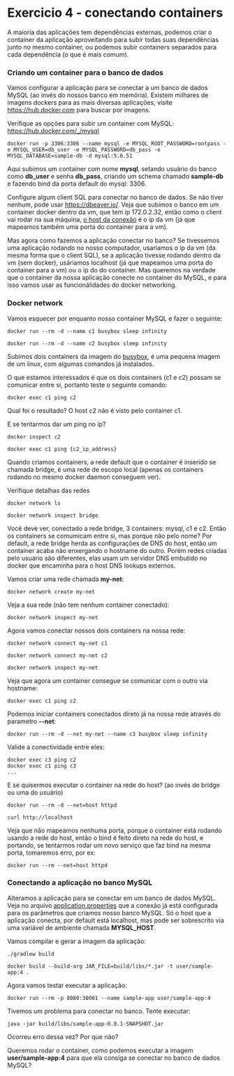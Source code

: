 # Exercicio 4 - conectando containers

A maioria das aplicações tem dependências externas, podemos criar o container da aplicação aproveitando para subir todas suas dependências junto no mesmo container, ou podemos subir containers separados para cada dependência (o que é mais comum).

### Criando um container para o banco de dados

Vamos configurar a aplicação para se conectar a um banco de dados MySQL (ao invés do nossos banco em memória). Existem milhares de imagens dockers para as mais diversas aplicações, visite https://hub.docker.com para buscar por imagens.

Verifique as opções para subir um container com MySQL: https://hub.docker.com/_/mysql

```
docker run -p 3306:3306 --name mysql -e MYSQL_ROOT_PASSWORD=rootpass -e MYSQL_USER=db_user -e MYSQL_PASSWORD=db_pass -e MYSQL_DATABASE=sample-db -d mysql:5.6.51
```

Aqui subimos um container com nome **mysql**, setando usuário do banco como **db_user** e senha **db_pass**, criando um schema chamado **sample-db** e fazendo bind da porta default do mysql: 3306.

Configure algum client SQL para conectar no banco de dados. Se não tiver nenhum, pode usar https://dbeaver.io/. Veja que subimos o banco em um container docker dentro da vm, que tem ip 172.0.2.32, então como o client vai rodar na sua máquina, [o host da conexão](dbeaver/conn_conf.png) é o ip da vm (já que mapeamos também uma porta do container para a vm).

Mas agora como fazemos a aplicação conectar no banco? Se tivessemos uma aplicação rodando no nosso computador, usariamos o ip da vm (da mesma forma que o client SQL), se a aplicação tivesse rodando dentro da vm (sem docker), usáriamos localhost (já que mapeamos uma porta do container para a vm) ou o ip do do container. Mas queremos na verdade que o container da nossa aplicação conecte no container do MySQL, e para isso vamos usar as funcionálidades do docker networking.

### Docker network

Vamos esquecer por enquanto nosso container MySQL e fazer o seguinte:

```
docker run --rm -d --name c1 busybox sleep infinity

docker run --rm -d --name c2 busybox sleep infinity
```

Subimos dois containers da imagem do [busybox](https://hub.docker.com/_/busybox/), é uma pequena imagem de um linux, com algumas comandos já instalados.

O que estamos interessados é que os dois containers (c1 e c2) possam se comunicar entre si, portanto teste o seguinte comando:

```
docker exec c1 ping c2
```

Qual foi o resultado? O host c2 não é visto pelo container c1.

E se tentarmos dar um ping no ip? 

```
docker inspect c2

docker exec c1 ping {c2_ip_address}
```

Quando criamos containers, a rede default que o container é inserido se chamada bridge, é uma rede de escopo local (apenas os containers rodando no mesmo docker daemon conseguem ver). 

Verifique detalhas das redes
```
docker network ls

docker network inspect bridge
```

Você deve ver, conectado a rede bridge, 3 containers: mysql, c1 e c2. Então os containers se comumicam entre si, mas porque não pelo nome? 
Por default, a rede bridge herda as configurações de DNS do host, então um container acaba não enxergando o hostname do outro. Porém redes criadas pelo usuário são diferentes, elas usam um servidor DNS embutido no docker que encaminha para o host DNS lookups externos.

Vamos criar uma rede chamada **my-net**:

```
docker network create my-net
```

Veja a sua rede (não tem nenhum container conectado):

```
docker network inspect my-net
```

Agora vamos conectar nossos dois containers na nossa rede:

```
docker network connect my-net c1

docker network connect my-net c2 

docker network inspect my-net
```

Veja que agora um container consegue se comunicar com o outro via hostname:

```
docker exec c1 ping c2
```

Podemos iniciar containers conectados direto já na nossa rede através do parametro **--net**:

```
docker run --rm -d --net my-net --name c3 busybox sleep infinity 
```

Valide a conectividade entre eles:

```
docker exec c3 ping c2
docker exec c1 ping c3
...
```

E se quisermos executar o container na rede do host? (ao invés de bridge ou uma do usuário)

```
docker run --rm -d --net=host httpd

curl http://localhost
```

Veja que não mapeamos nenhuma porta, porque o container está rodando usando a rede do host, então o bind é feito direto na rede do host, e portando, se tentarmos rodar um novo serviço que faz bind na mesma porta, tomaremos erro, por ex:

```
docker run --rm --net=host httpd
```

### Conectando a aplicação no banco MySQL

Alteramos a aplicação para se conectar em um banco de dados MySQL. Veja no arquivo [application.properties](src/main/resources/application.properties) que a conexão já está configurada para os parâmetros que criamos nosso banco MySQL. Só o host que a aplicação conecta, por default está localhost, mas pode ser sobrescrito via uma variável de ambiente chamada **MYSQL_HOST**. 

Vamos compilar e gerar a imagem da aplicação:

```
./gradlew build

docker build --build-arg JAR_FILE=build/libs/*.jar -t user/sample-app:4 .
```

Agora vamos testar executar a aplicação:

```
docker run --rm -p 8080:30001 --name sample-app user/sample-app:4
```

Tivemos um problema para conectar no banco. Tente executar:

```
java -jar build/libs/sample-app-0.0.1-SNAPSHOT.jar
```

Ocorreu erro dessa vez? Por que não? 

Queremos rodar o container, como podemos executar a imagem **user/sample-app:4** para que ela consiga se conectar no banco de dados MySQL?
